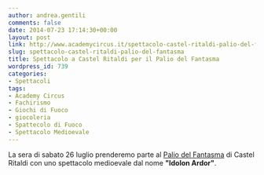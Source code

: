 ```yaml
---
author: andrea.gentili
comments: false
date: 2014-07-23 17:14:30+00:00
layout: post
link: http://www.academycircus.it/spettacolo-castel-ritaldi-palio-del-fantasma/
slug: spettacolo-castel-ritaldi-palio-del-fantasma
title: Spettacolo a Castel Ritaldi per il Palio del Fantasma
wordpress_id: 739
categories:
- Spettacoli
tags:
- Academy Circus
- Fachirismo
- Giochi di Fuoco
- giocoleria
- Spattecolo di Fuoco
- Spettacolo Medioevale
---
```


La sera di sabato 26 luglio prenderemo parte al [Palio del Fantasma](http://www.paliodelfantasma.it/) di Castel Ritaldi con uno spettacolo medioevale dal nome **"Idolon Ardor"**.
